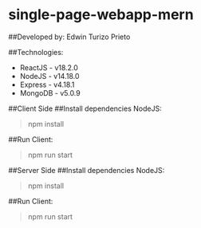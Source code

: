 # single-page-webapp-mern

##Developed by: Edwin Turizo Prieto

##Technologies:
* ReactJS - v18.2.0
* NodeJS - v14.18.0
* Express - v4.18.1
* MongoDB - v5.0.9


##Client Side
##Install dependencies NodeJS:
> npm install


##Run Client:
> npm run start


##Server Side
##Install dependencies NodeJS:
> npm install


##Run Client:
> npm run start
